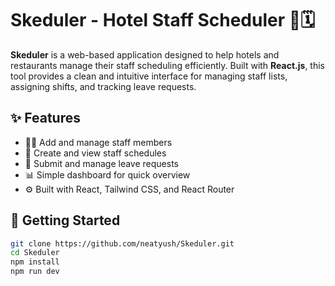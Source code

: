 # Skeduler - Hotel Staff Scheduler 🏨🗓️

**Skeduler** is a web-based application designed to help hotels and restaurants manage their staff scheduling efficiently. Built with **React.js**, this tool provides a clean and intuitive interface for managing staff lists, assigning shifts, and tracking leave requests.

## ✨ Features

- 🧑‍💼 Add and manage staff members
- 📅 Create and view staff schedules
- 📝 Submit and manage leave requests
- 📊 Simple dashboard for quick overview
- ⚙️ Built with React, Tailwind CSS, and React Router

## 🚀 Getting Started

```bash
git clone https://github.com/neatyush/Skeduler.git
cd Skeduler
npm install
npm run dev
